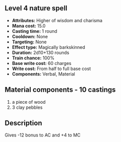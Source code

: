 ## Level 4 nature spell

- **Attributes:** Higher of wisdom and charisma
- **Mana cost:** 15.0
- **Casting time:** 1 round
- **Cooldown:** None
- **Targeting:** None
- **Effect type:** Magically barkskinned
- **Duration:** 2d10+130 rounds
- **Train chance:** 100%
- **Base write cost:** 60 charges
- **Write cost:** From half to full base cost
- **Components:** Verbal, Material

## Material components - 10 castings

1. a piece of wood
2. 3 clay pebbles

## Description

Gives -12 bonus to AC and +4 to MC

